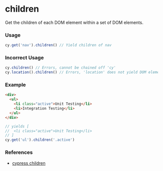 # children

Get the children of each DOM element within a set of DOM elements.

### Usage

```js
cy.get('nav').children() // Yield children of nav
```

### Incorrect Usage

```js
cy.children() // Errors, cannot be chained off 'cy'
cy.location().children() // Errors, 'location' does not yield DOM element
```

### Example

```html
<div>
  <ul>
    <li class="active">Unit Testing</li>
    <li>Integration Testing</li>
  </ul>
</div>
```


```js
// yields [
//  <li class="active">Unit Testing</li>
// ]
cy.get('ul').children('.active')
```

### References

- [cypress children](https://docs.cypress.io/api/commands/children#No-Args)
